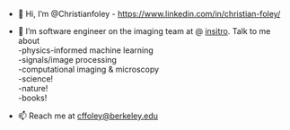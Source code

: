 - 👋 Hi, I’m @Christianfoley - https://www.linkedin.com/in/christian-foley/
- 👀 I’m software engineer on the imaging team at @ [insitro](https://www.insitro.com/). Talk to me about <br>
          -physics-informed machine learning<br>
          -signals/image processing<br>
          -computational imaging & microscopy<br>
          -science!<br>
          -nature!<br>
          -books!<br>

- 📫 Reach me at cffoley@berkeley.edu

